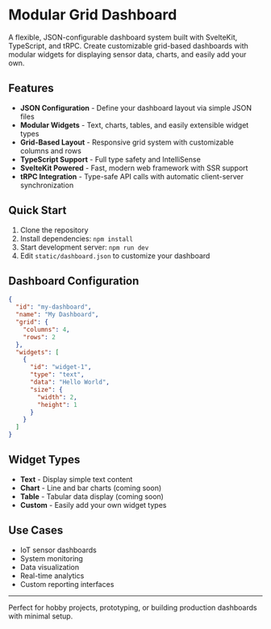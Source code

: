 # Modular Grid Dashboard

A flexible, JSON-configurable dashboard system built with SvelteKit, TypeScript, and tRPC. Create customizable grid-based dashboards with modular widgets for displaying sensor data, charts, and easily add your own.

## Features

- **JSON Configuration** - Define your dashboard layout via simple JSON files
- **Modular Widgets** - Text, charts, tables, and easily extensible widget types
- **Grid-Based Layout** - Responsive grid system with customizable columns and rows
- **TypeScript Support** - Full type safety and IntelliSense
- **SvelteKit Powered** - Fast, modern web framework with SSR support
- **tRPC Integration** - Type-safe API calls with automatic client-server synchronization

## Quick Start

1. Clone the repository
2. Install dependencies: `npm install`
3. Start development server: `npm run dev`
4. Edit `static/dashboard.json` to customize your dashboard

## Dashboard Configuration

```json
{
  "id": "my-dashboard",
  "name": "My Dashboard",
  "grid": {
    "columns": 4,
    "rows": 2
  },
  "widgets": [
    {
      "id": "widget-1",
      "type": "text",
      "data": "Hello World",
      "size": {
        "width": 2,
        "height": 1
      }
    }
  ]
}
```

## Widget Types

- **Text** - Display simple text content
- **Chart** - Line and bar charts (coming soon)
- **Table** - Tabular data display (coming soon)
- **Custom** - Easily add your own widget types

## Use Cases

- IoT sensor dashboards
- System monitoring
- Data visualization
- Real-time analytics
- Custom reporting interfaces

---

Perfect for hobby projects, prototyping, or building production dashboards with minimal setup.
